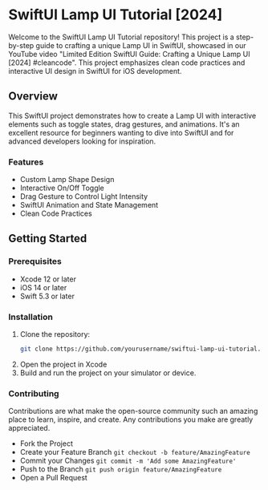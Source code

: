 # SwiftUI Lamp UI Tutorial [2024]

Welcome to the SwiftUI Lamp UI Tutorial repository! This project is a step-by-step guide to crafting a unique Lamp UI in SwiftUI, showcased in our YouTube video "Limited Edition SwiftUI Guide: Crafting a Unique Lamp UI [2024] #cleancode". This project emphasizes clean code practices and interactive UI design in SwiftUI for iOS development.

## Overview

This SwiftUI project demonstrates how to create a Lamp UI with interactive elements such as toggle states, drag gestures, and animations. It's an excellent resource for beginners wanting to dive into SwiftUI and for advanced developers looking for inspiration.

### Features

- Custom Lamp Shape Design
- Interactive On/Off Toggle
- Drag Gesture to Control Light Intensity
- SwiftUI Animation and State Management
- Clean Code Practices

## Getting Started

### Prerequisites

- Xcode 12 or later
- iOS 14 or later
- Swift 5.3 or later

### Installation

1. Clone the repository:
   ```sh
   git clone https://github.com/yourusername/swiftui-lamp-ui-tutorial.git
   ```
2. Open the project in Xcode
3. Build and run the project on your simulator or device.
### Contributing
Contributions are what make the open-source community such an amazing place to learn, inspire, and create. Any contributions you make are greatly appreciated.

- Fork the Project
- Create your Feature Branch `git checkout -b feature/AmazingFeature`
- Commit your Changes `git commit -m 'Add some AmazingFeature'`
- Push to the Branch `git push origin feature/AmazingFeature`
- Open a Pull Request
